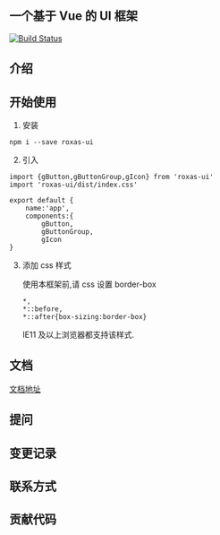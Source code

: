 ## 一个基于 Vue 的 UI 框架

[![Build Status](https://www.travis-ci.org/roxas332519096/vue-ui.svg?branch=master)](https://www.travis-ci.org/roxas332519096/vue-ui)

## 介绍

## 开始使用

1. 安装

```
npm i --save roxas-ui
```

2. 引入

```
import {gButton,gButtonGroup,gIcon} from 'roxas-ui'
import 'roxas-ui/dist/index.css'

export default {
    name:'app',
    components:{
        gButton,
        gButtonGroup,
        gIcon
}
```

3. 添加 css 样式

   使用本框架前,请 css 设置 border-box

   ```
   *,
   *::before,
   *::after{box-sizing:border-box}
   ```

   IE11 及以上浏览器都支持该样式.

## 文档

[文档地址](https://roxas332519096.github.io/vue-ui/)

## 提问

## 变更记录

## 联系方式

## 贡献代码
